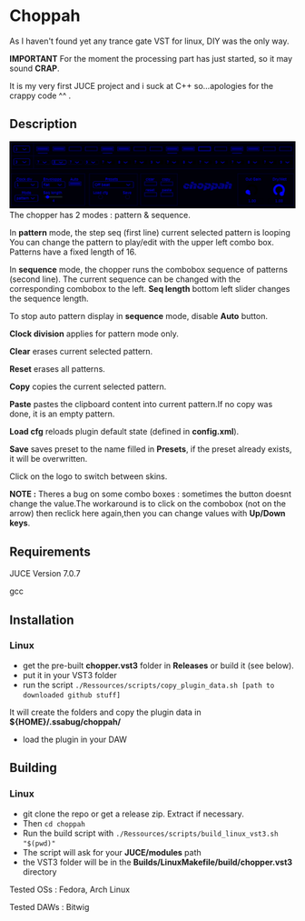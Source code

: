 # Choppah

As I haven't found yet any trance gate VST for linux, DIY was the only way.

**IMPORTANT** For the moment the processing part has just started, so it may sound **CRAP**.

It is my very first JUCE project and i suck at C++ so...apologies for the crappy code ^^ .

## Description
![alt text](Ressources/images/GUI.png)
The chopper has 2 modes : pattern & sequence.

In **pattern** mode, the step seq (first line) current selected pattern is looping
You can change the pattern to play/edit with the upper left combo box.
Patterns have a fixed length of 16.

In **sequence** mode, the chopper runs the combobox sequence of patterns (second line).
The current sequence can be changed with the corresponding combobox to the left.
**Seq length** bottom left slider changes the sequence length.

To stop auto pattern display in **sequence** mode, disable **Auto** button.

**Clock division** applies for pattern mode only.

**Clear** erases current selected pattern.

**Reset** erases all patterns.

**Copy** copies the current selected pattern.

**Paste** pastes the clipboard content into current pattern.If no copy was done, it is an empty pattern.

**Load cfg** reloads plugin default state (defined in **config.xml**).

**Save** saves preset to the name filled in **Presets**, if the preset already exists, it will be overwritten.

Click on the logo to switch between skins.

**NOTE :** Theres a bug on some combo boxes : sometimes the button doesnt change the value.The workaround is to click on the combobox (not on the arrow) then reclick here again,then you can change values with **Up/Down keys**.  

## Requirements
JUCE Version 7.0.7

gcc

## Installation
### Linux
 - get the pre-built **chopper.vst3** folder in **Releases** or build it (see below).
 - put it in your VST3 folder
 - run the script `./Ressources/scripts/copy_plugin_data.sh [path to downloaded github stuff]`

It will create the folders and copy the plugin data in **${HOME}/.ssabug/choppah/**

 - load the plugin in your DAW

## Building 
### Linux
 - git clone the repo or get a release zip. Extract if necessary.
 - Then `cd choppah`  
 - Run the build script with `./Ressources/scripts/build_linux_vst3.sh "$(pwd)"`
 - The script will ask for your **JUCE/modules** path
 - the VST3 folder will be in the  **Builds/LinuxMakefile/build/chopper.vst3** directory

Tested OSs  : Fedora, Arch Linux

Tested DAWs : Bitwig
